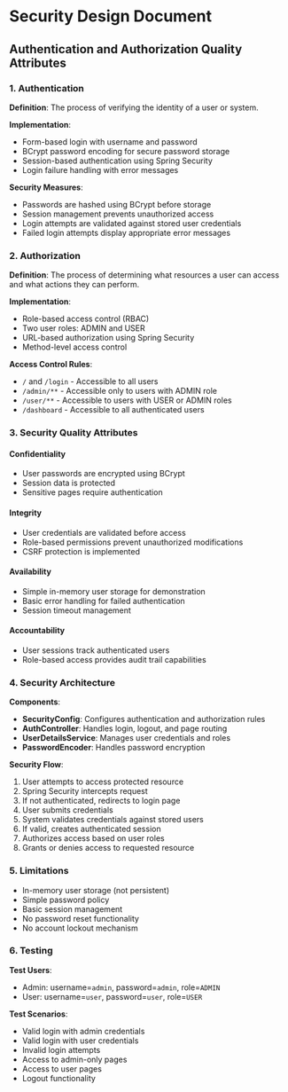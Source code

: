 # Security Design Document

## Authentication and Authorization Quality Attributes

### 1. Authentication

**Definition**: The process of verifying the identity of a user or system.

**Implementation**:
- Form-based login with username and password
- BCrypt password encoding for secure password storage
- Session-based authentication using Spring Security
- Login failure handling with error messages

**Security Measures**:
- Passwords are hashed using BCrypt before storage
- Session management prevents unauthorized access
- Login attempts are validated against stored user credentials
- Failed login attempts display appropriate error messages

### 2. Authorization

**Definition**: The process of determining what resources a user can access and what actions they can perform.

**Implementation**:
- Role-based access control (RBAC)
- Two user roles: ADMIN and USER
- URL-based authorization using Spring Security
- Method-level access control

**Access Control Rules**:
- `/` and `/login` - Accessible to all users
- `/admin/**` - Accessible only to users with ADMIN role
- `/user/**` - Accessible to users with USER or ADMIN roles
- `/dashboard` - Accessible to all authenticated users

### 3. Security Quality Attributes

#### Confidentiality
- User passwords are encrypted using BCrypt
- Session data is protected
- Sensitive pages require authentication

#### Integrity
- User credentials are validated before access
- Role-based permissions prevent unauthorized modifications
- CSRF protection is implemented

#### Availability
- Simple in-memory user storage for demonstration
- Basic error handling for failed authentication
- Session timeout management

#### Accountability
- User sessions track authenticated users
- Role-based access provides audit trail capabilities

### 4. Security Architecture

**Components**:
- **SecurityConfig**: Configures authentication and authorization rules
- **AuthController**: Handles login, logout, and page routing
- **UserDetailsService**: Manages user credentials and roles
- **PasswordEncoder**: Handles password encryption

**Security Flow**:
1. User attempts to access protected resource
2. Spring Security intercepts request
3. If not authenticated, redirects to login page
4. User submits credentials
5. System validates credentials against stored users
6. If valid, creates authenticated session
7. Authorizes access based on user roles
8. Grants or denies access to requested resource

### 5. Limitations

- In-memory user storage (not persistent)
- Simple password policy
- Basic session management
- No password reset functionality
- No account lockout mechanism

### 6. Testing

**Test Users**:
- Admin: username=`admin`, password=`admin`, role=`ADMIN`
- User: username=`user`, password=`user`, role=`USER`

**Test Scenarios**:
- Valid login with admin credentials
- Valid login with user credentials
- Invalid login attempts
- Access to admin-only pages
- Access to user pages
- Logout functionality